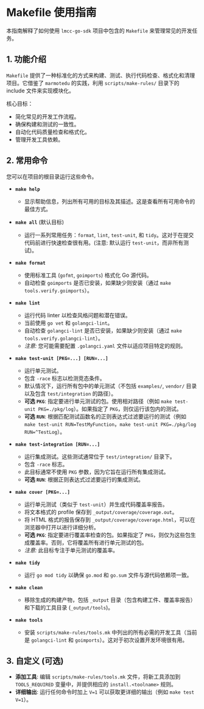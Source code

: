 # Makefile 使用指南

本指南解释了如何使用 `lmcc-go-sdk` 项目中包含的 `Makefile` 来管理常见的开发任务。

## 1. 功能介绍

`Makefile` 提供了一种标准化的方式来构建、测试、执行代码检查、格式化和清理项目。它借鉴了 `marmotedu` 的实践，利用 `scripts/make-rules/` 目录下的 include 文件来实现模块化。

核心目标：
- 简化常见的开发工作流程。
- 确保构建和测试的一致性。
- 自动化代码质量检查和格式化。
- 管理开发工具依赖。

## 2. 常用命令

您可以在项目的根目录运行这些命令。

-   **`make help`**
    -   显示帮助信息，列出所有可用的目标及其描述。这是查看所有可用命令的最佳方式。

-   **`make all`** (默认目标)
    -   运行一系列常用任务：`format`, `lint`, `test-unit`, 和 `tidy`。这对于在提交代码前进行快速检查很有用。(注意: 默认运行 `test-unit`，而非所有测试)。

-   **`make format`**
    -   使用标准工具 (`gofmt`, `goimports`) 格式化 Go 源代码。
    -   自动检查 `goimports` 是否已安装，如果缺少则安装（通过 `make tools.verify.goimports`）。

-   **`make lint`**
    -   运行代码 linter 以检查风格问题和潜在错误。
    -   当前使用 `go vet` 和 `golangci-lint`。
    -   自动检查 `golangci-lint` 是否已安装，如果缺少则安装（通过 `make tools.verify.golangci-lint`）。
    -   *注意:* 您可能需要配置 `.golangci.yaml` 文件以适应项目特定的规则。

-   **`make test-unit [PKG=...] [RUN=...]`**
    -   运行单元测试。
    -   包含 `-race` 标志以检测竞态条件。
    -   默认情况下，运行所有包中的单元测试（不包括 `examples/`, `vendor/` 目录以及包含 `test/integration` 的路径）。
    -   **可选 `PKG`**: 指定要进行单元测试的包。使用相对路径（例如 `make test-unit PKG=./pkg/log`）。如果指定了 `PKG`，则仅运行该包内的测试。
    -   **可选 `RUN`**: 根据匹配测试函数名的正则表达式过滤要运行的测试（例如 `make test-unit RUN=TestMyFunction`，`make test-unit PKG=./pkg/log RUN=^TestLog`）。

-   **`make test-integration [RUN=...]`**
    -   运行集成测试。这些测试通常位于 `test/integration/` 目录下。
    -   包含 `-race` 标志。
    -   此目标通常不使用 `PKG` 参数，因为它旨在运行所有集成测试。
    -   **可选 `RUN`**: 根据正则表达式过滤要运行的集成测试。

-   **`make cover [PKG=...]`**
    -   运行单元测试（类似于 `test-unit`）并生成代码覆盖率报告。
    -   将文本格式的 profile 保存到 `_output/coverage/coverage.out`。
    -   将 HTML 格式的报告保存到 `_output/coverage/coverage.html`，可以在浏览器中打开以进行详细分析。
    -   **可选 `PKG`**: 指定要进行覆盖率检查的包。如果指定了 `PKG`，则仅为这些包生成覆盖率。否则，它将覆盖所有进行单元测试的包。
    -   *注意:* 此目标专注于单元测试的覆盖率。

-   **`make tidy`**
    -   运行 `go mod tidy` 以确保 `go.mod` 和 `go.sum` 文件与源代码依赖项一致。

-   **`make clean`**
    -   移除生成的构建产物，包括 `_output` 目录（包含构建工件、覆盖率报告）和下载的工具目录 (`_output/tools`)。

-   **`make tools`**
    -   安装 `scripts/make-rules/tools.mk` 中列出的所有必需的开发工具（当前是 `golangci-lint` 和 `goimports`）。这对于初次设置开发环境很有用。

## 3. 自定义 (可选)

-   **添加工具**: 编辑 `scripts/make-rules/tools.mk` 文件，将新工具添加到 `TOOLS_REQUIRED` 变量中，并提供相应的 `install.<toolname>` 规则。
-   **详细输出**: 运行任何命令时加上 `V=1` 可以获取更详细的输出（例如 `make test V=1`）。 